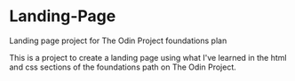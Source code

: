 # Landing-Page
Landing page project for The Odin Project foundations plan

This is a project to create a landing page using what I've learned in the html and css sections of the foundations path on The Odin Project.